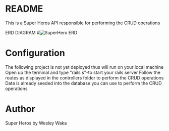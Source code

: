 # README

This is a Super Heros API responsible for performing the CRUD operations

 ERD DIAGRAM
#![SuperHero ERD](https://user-images.githubusercontent.com/110999866/227783783-e4404193-f1d8-4fc3-a662-cf5e19a80ec7.jpg)

# Configuration

The following project is not yet deployed thus will run on your local machine
Open up the terminal and type "rails s"-to start your rails server
Follow the routes as displayed in the controllers folder to perform the CRUD operations
Data is already seeded into the database you can use to perform the CRUD operations

# Author

Super Heros by Wesley Waka

